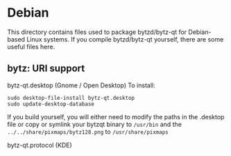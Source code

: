
Debian
====================
This directory contains files used to package bytzd/bytz-qt
for Debian-based Linux systems. If you compile bytzd/bytz-qt yourself, there are some useful files here.

## bytz: URI support ##


bytz-qt.desktop  (Gnome / Open Desktop)
To install:

	sudo desktop-file-install bytz-qt.desktop
	sudo update-desktop-database

If you build yourself, you will either need to modify the paths in
the .desktop file or copy or symlink your bytzqt binary to `/usr/bin`
and the `../../share/pixmaps/bytz128.png` to `/usr/share/pixmaps`

bytz-qt.protocol (KDE)

